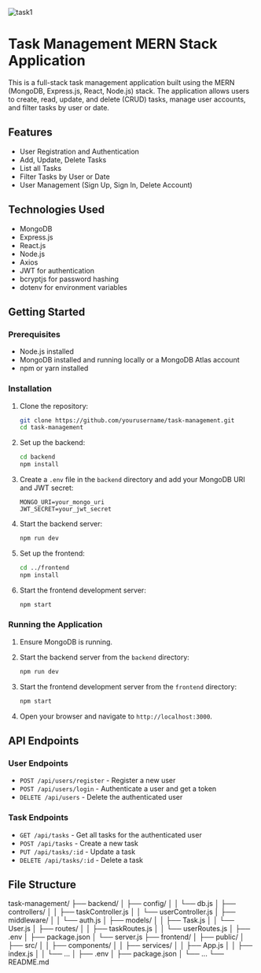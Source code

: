 ![task1](https://github.com/murageshnad/TASK-Management-MERN-Backend/assets/42669128/b1aac343-e0c0-4b2a-8383-dd3b4658b7b5)
# Task Management MERN Stack Application

This is a full-stack task management application built using the MERN (MongoDB, Express.js, React, Node.js) stack. The application allows users to create, read, update, and delete (CRUD) tasks, manage user accounts, and filter tasks by user or date.

## Features

- User Registration and Authentication
- Add, Update, Delete Tasks
- List all Tasks
- Filter Tasks by User or Date
- User Management (Sign Up, Sign In, Delete Account)

## Technologies Used

- MongoDB
- Express.js
- React.js
- Node.js
- Axios
- JWT for authentication
- bcryptjs for password hashing
- dotenv for environment variables

## Getting Started

### Prerequisites

- Node.js installed
- MongoDB installed and running locally or a MongoDB Atlas account
- npm or yarn installed

### Installation

1. Clone the repository:

    ```bash
    git clone https://github.com/yourusername/task-management.git
    cd task-management
    ```

2. Set up the backend:

    ```bash
    cd backend
    npm install
    ```

3. Create a `.env` file in the `backend` directory and add your MongoDB URI and JWT secret:

    ```
    MONGO_URI=your_mongo_uri
    JWT_SECRET=your_jwt_secret
    ```

4. Start the backend server:

    ```bash
    npm run dev
    ```

5. Set up the frontend:

    ```bash
    cd ../frontend
    npm install
    ```

6. Start the frontend development server:

    ```bash
    npm start
    ```

### Running the Application

1. Ensure MongoDB is running.
2. Start the backend server from the `backend` directory:

    ```bash
    npm run dev
    ```

3. Start the frontend development server from the `frontend` directory:

    ```bash
    npm start
    ```

4. Open your browser and navigate to `http://localhost:3000`.

## API Endpoints

### User Endpoints

- `POST /api/users/register` - Register a new user
- `POST /api/users/login` - Authenticate a user and get a token
- `DELETE /api/users` - Delete the authenticated user

### Task Endpoints

- `GET /api/tasks` - Get all tasks for the authenticated user
- `POST /api/tasks` - Create a new task
- `PUT /api/tasks/:id` - Update a task
- `DELETE /api/tasks/:id` - Delete a task

## File Structure

task-management/
├── backend/
│ ├── config/
│ │ └── db.js
│ ├── controllers/
│ │ ├── taskController.js
│ │ └── userController.js
│ ├── middleware/
│ │ └── auth.js
│ ├── models/
│ │ ├── Task.js
│ │ └── User.js
│ ├── routes/
│ │ ├── taskRoutes.js
│ │ └── userRoutes.js
│ ├── .env
│ ├── package.json
│ └── server.js
├── frontend/
│ ├── public/
│ ├── src/
│ │ ├── components/
│ │ ├── services/
│ │ ├── App.js
│ │ ├── index.js
│ │ └── ...
│ ├── .env
│ ├── package.json
│ └── ...
└── README.md
